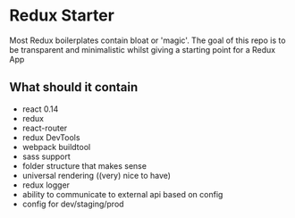 # Redux Starter
Most Redux boilerplates contain bloat or 'magic'. The goal of this repo is to be transparent and minimalistic whilst giving a starting point for a Redux App

## What should it contain

- react 0.14
- redux
- react-router
- redux DevTools
- webpack buildtool
- sass support
- folder structure that makes sense
- universal rendering ((very) nice to have)
- redux logger
- ability to communicate to external api based on config
- config for dev/staging/prod

